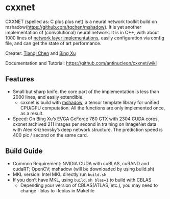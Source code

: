 cxxnet
======

CXXNET (spelled as: C plus plus net) is a neural network toolkit build on mshadow(https://github.com/tqchen/mshadow). It is yet another implementation of (convolutional) neural network. It is in C++, with about 1000 lines of [network layer implementations](https://github.com/antinucleon/cxxnet/blob/master/cxxnet/core/cxxnet_layer-inl.hpp), easily configuration via config file, and can get the state of art performance.


Creater: [Tianqi Chen](http://homes.cs.washington.edu/~tqchen/) and [Bing Xu](http://ca.linkedin.com/in/binghsu)

Documentation and Tutorial: https://github.com/antinucleon/cxxnet/wiki

## Features
* Small but sharp knife: the core part of the implementation is less than 2000 lines, and easily extendible.
  - cxxnet is build with [mshadow](https://github.com/tqchen/mshadow), a tensor template library for unified CPU/GPU computation. All the functions are only implemented once, as a result.
* Speed:  On Bing Xu’s EVGA GeForce 780 GTX with 2304 CUDA cores, cxxnet archived 211 images per second in training on ImageNet data with Alex Krizhevsky’s deep network structure. The prediction speed is 400 pic / second on the same card.

## Build Guide
* Common Requirement:  NVIDIA CUDA with cuBLAS, cuRAND and cudaRT; OpenCV; mshadow (will be downloaded by using build.sh)
* MKL version: Intel MKL directly run `build.sh`
* If you don’t have MKL, using `build.sh blas=1` to build with CBLAS
    - Depending your version of CBLAS(ATLAS, etc.), you may need to change -lblas to -lcblas in Makefile 

